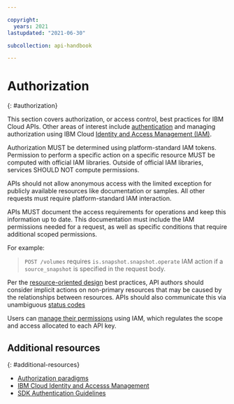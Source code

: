 ```yaml
---

copyright:
  years: 2021
lastupdated: "2021-06-30"

subcollection: api-handbook

---
```


# Authorization
{: #authorization}

This section covers authorization, or access control, best practices for IBM Cloud APIs.  Other areas of interest include [authentication](/docs/api-handbook?topic=api-handbook-authentication) and managing authorization using IBM Cloud [Identity and Access Management (IAM)](https://cloud.ibm.com/iam/overview).

Authorization MUST be determined using platform-standard IAM tokens. Permission to perform a specific action on a specific resource MUST be computed with official IAM libraries. Outside of official IAM libraries, services SHOULD NOT compute permissions.

APIs should not allow anonymous access with the limited exception for publicly available resources like documentation or samples. All other requests must require platform-standard IAM interaction.

APIs MUST document the access requirements for operations and keep this information up to date. This documentation must include the IAM permissions needed for a request, as well as specific conditions that require additional scoped permissions.

For example: 
> `POST /volumes` requires `is.snapshot.snapshot.operate` IAM action if a `source_snapshot` is specified in the request body.

Per the [resource-oriented design](https://cloud.ibm.com/docs/api-handbook?topic=api-handbook-resources) best practices, API authors should consider implicit actions on non-primary resources that may be caused by the relationships between resources.  APIs should also communicate this via unambiguous [status codes](/docs/api-handbook?topic=api-handbook-status-codes)

Users can [manage their permissions](https://cloud.ibm.com/docs/account?topic=account-access-getstarted) using IAM, which regulates the scope and access allocated to each API key.

## Additional resources
{: #additional-resources}

* [Authorization paradigms](/docs/api-handbook?topic=api-handbook-authorization)
* [IBM Cloud Identity and Accesss Management](/docs/account?topic=account-iamoverview)
* [SDK Authentication Guidelines](https://github.com/IBM/ibm-cloud-sdk-common#authentication)
